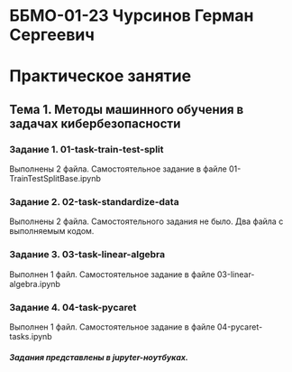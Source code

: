 # ББМО-01-23 Чурсинов Герман Сергеевич
# Практическое занятие
## **Тема 1. Методы машинного обучения в задачах кибербезопасности**
### Задание 1. 01-task-train-test-split
Выполнены 2 файла. Самостоятельное задание в файле 01-TrainTestSplitBase.ipynb
### Задание 2. 02-task-standardize-data
Выполнены 2 файла. Самостоятельного задания не было. Два файла с выполняемым кодом.
### Задание 3. 03-task-linear-algebra
Выполнен 1 файл. Самостоятельное задание в файле 03-linear-algebra.ipynb
### Задание 4. 04-task-pycaret
Выполнен 1 файл. Самостоятельное задание в файле 04-pycaret-tasks.ipynb

##### Задания представлены в jupyter-ноутбуках.
